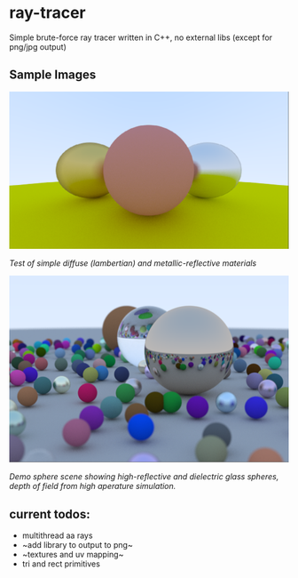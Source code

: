 # ray-tracer

Simple brute-force ray tracer written in C++, no external libs (except for png/jpg output)

## Sample Images
![materials](https://github.com/SagewLivingstone/ray-tracer/blob/main/demo_materials.png?raw=true)

_Test of simple diffuse (lambertian) and metallic-reflective materials_

![demo sphere scene](https://github.com/SagewLivingstone/ray-tracer/blob/main/demo_scene_spheres_low.png?raw=true)

_Demo sphere scene showing high-reflective and dielectric glass spheres, depth of field from high aperature simulation._

## current todos:
* multithread aa rays
* ~add library to output to png~
* ~textures and uv mapping~
* tri and rect primitives
